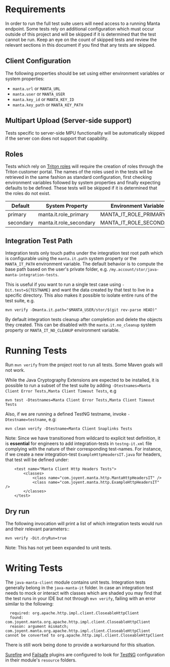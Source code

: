 
# Requirements

In order to run the full test suite users will need access to a running Manta
endpoint. Some tests rely on additional configuration which must occur outside
of this project and will be skipped if it is determined that the test cannot
be run. Keep an eye on the count of skipped tests and review the relevant
sections in this document if you find that any tests are skipped.

## Client Configuration

The following properties should be set using either environment variables or
system properties:

 - `manta.url` or `MANTA_URL`
 - `manta.user` or `MANTA_USER`
 - `manta.key_id` or `MANTA_KEY_ID`
 - `manta.key_path` or `MANTA_KEY_PATH`

## Multipart Upload (Server-side support)
Tests specific to server-side MPU functionality will be automatically skipped
if the server con does not support that capability.

## Roles
Tests which rely on [Triton roles](https://docs.joyent.com/public-cloud/rbac/roles)
will require the creation of roles through the Triton customer portal. The names
of the roles used in the tests will be retrieved in the same fashion as standard
configuration, first checking environment variables followed by system properties
and finally expecting defaults to be defined. These tests will be skipped if it
is determined that the roles do not exist.

| Default     | System Property           | Environment Variable      |
|------------ | ------------------------- | --------------------------|
| primary     | manta.it.role_primary     | MANTA_IT_ROLE_PRIMARY     |
| secondary   | manta.it.role_secondary   | MANTA_IT_ROLE_SECONDARY   |

## Integration Test Path
Integration tests only touch paths under the integration test root path which
is configurable using the `manta.it.path` system property or the `MANTA_IT_PATH`
environment variable. The default behavior is to compute the base path based on
the user's private folder, e.g. `/my.account/stor/java-manta-integration-tests`.

This is useful if you want to run a single test case using `-Dit.test=${TESTNAME}`
and want the data created by that test to live in a specific directory. This also
makes it possible to isolate entire runs of the test suite, e.g.

```
mvn verify -Dmanta.it.path="$MANTA_USER/stor/$(git rev-parse HEAD)"
```

By default integration tests cleanup after completion and delete the objects
they created.  This can be disabled with the `manta.it.no_cleanup` system
property or `MANTA_IT_NO_CLEANUP` environment variable.

# Running Tests

Run `mvn verify` from the project root to run all tests. Some Maven goals will not work.

While the Java Cryptography Extensions are expected to be installed, it is
possible to run a subset of the test suite by adding
`-Dtestnames=Manta Client Error Tests,Manta Client Timeout Tests`, e.g
```
mvn test -Dtestnames=Manta Client Error Tests,Manta Client Timeout Tests
```

Also, if we are running a defined TestNG testname, invoke
`-Dtestname=testname`, e.g:

```
mvn clean verify -Dtestname=Manta Client Snaplinks Tests
```

Note: Since we have transitioned from wildcard to explicit test definition, it is **essential**
for engineers to add integration-tests in `testng-it.xml` file complying with the nature of their 
corresponding test-names. For instance, if we create a new integration-test `ExampleHttpHeadersIT.java` 
for headers, that test will be defined under:
```
    <test name="Manta Client Http Headers Tests">
        <classes>
            <class name="com.joyent.manta.http.MantaHttpHeadersIT" />
            <class name="com.joyent.manta.http.ExampleHttpHeadersIT" />
        </classes>
    </test>
```

## Dry run
	
The following invocation will print a list of which integration tests would run and their relevant
parameters::
	
```
mvn verify -Dit.dryRun=true
```
	
Note: This has not yet been expanded to unit tests.
	
# Writing Tests

The `java-manta-client` module contains unit tests. Integration tests generally
belong in the `java-manta-it` folder. In case an integration test needs to mock
or interact with classes which are shaded you may find that the test runs in
your IDE but not through `mvn verify`, failing with an error similar to the
following:

```
  required: org.apache.http.impl.client.CloseableHttpClient
  found: com.joyent.manta.org.apache.http.impl.client.CloseableHttpClient
  reason: argument mismatch; com.joyent.manta.org.apache.http.impl.client.CloseableHttpClient cannot be converted to org.apache.http.impl.client.CloseableHttpClient
```

There is still work being done to provide a workaround for this situation.

[Surefire](http://maven.apache.org/surefire/maven-surefire-plugin/) and
[Failsafe](http://maven.apache.org/surefire/maven-failsafe-plugin/) plugins are
configured to look for [TestNG](http://testng.org/doc/) configuration
in their module's `resource` folders.